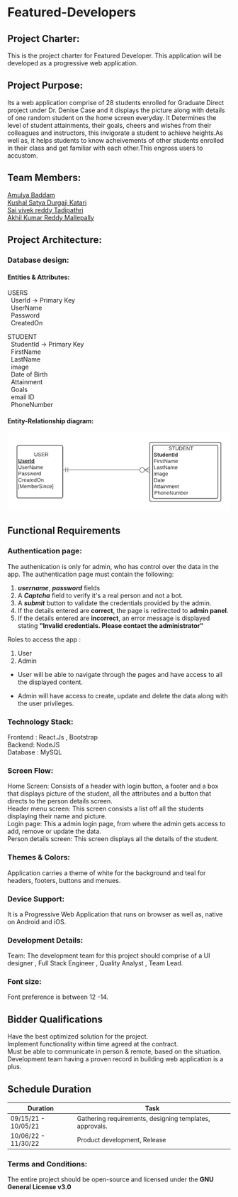 # Featured-Developers
## Project Charter:
This is the project charter for Featured Developer. This application will be developed as a progressive web application. 
## Project Purpose:
Its a web application comprise of 28 students enrolled for Graduate Direct project under Dr. Denise Case and it displays the picture along with details of one random student on the home screen everyday. It Determines the level of student attainments, their goals, cheers and wishes from their colleagues and instructors, this invigorate a student to achieve heights.As well as, it helps students to know acheivements of other students enrolled in their class and get familiar with each other.This engross users to accustom.
## Team Members:
 [Amulya Baddam](https://github.com/amulyareddybaddam)   
 [Kushal Satya Durgaji Katari](https://github.com/kushalkatari)   
 [Sai vivek reddy Tadipathri](https://github.com/vivektadiparthi)   
 [Akhil Kumar Reddy Mallepally](https://github.com/akhilmallepally/)   
## Project Architecture:

### Database design:
#### Entities & Attributes:
 USERS   
 &nbsp; UserId        ->    Primary Key   
 &nbsp; UserName   
 &nbsp; Password   
 &nbsp; CreatedOn  

STUDENT</br>
  &nbsp; StudentId     ->    Primary Key   
  &nbsp; FirstName   
  &nbsp; LastName   
  &nbsp; image   
  &nbsp; Date of Birth  
  &nbsp; Attainment   
  &nbsp; Goals   
  &nbsp; email ID   
  &nbsp; PhoneNumber       
#### Entity-Relationship diagram:
![erd](images/erd.png)
## Functional Requirements

### Authentication page:
The authenication is only for admin, who has control over the data in the app. The authentication page must contain the following:

1. ***username***, ***password*** fields
2. A ***Captcha*** field to verify it's a real person and not a bot.
3. A ***submit*** button to validate the credentials provided by the admin.
4. If the details entered are **correct**, the page is redirected to <b>admin panel</b>.
5. If the details entered are **incorrect**, an error message is displayed stating **"Invalid credentials. Please contact the administrator"**

Roles to access the app : 
1. User
2. Admin

* User will be able to navigate through the pages and have access to all the displayed content.

* Admin will have access to create, update and delete the data along with the user privileges.
### Technology Stack:
Frontend : React.Js , Bootstrap   
Backend: NodeJS   
Database : MySQL   

### Screen Flow:
Home Screen: Consists of a header with login button, a footer and a box that displays picture of the student, all the attributes and a button that directs to the person details screen.    
Header menu screen: This screen consists a list off all the students displaying their name and picture.   
Login page: This a admin login page, from where the admin gets access to add, remove or update the data.   
Person details screen: This screen displays all the details of the student.   
### Themes & Colors: 
Application carries a theme of white for the background and teal for headers, footers, buttons and menues.
### Device Support:
It is a Progressive Web Application that runs on browser as well as, native on Android and iOS.
### Development Details:
Team:
The development team for this project should comprise of a UI designer , Full Stack Engineer , Quality Analyst , Team Lead.
### Font size: 
Font preference  is between 12 -14.
## Bidder Qualifications
Have the best optimized solution for the project.   
Implement functionality within time agreed at the contract.   
Must be able to communicate in person & remote, based on the situation.    
Development team having a proven record in building web application is a plus.   

## Schedule Duration
| Duration | Task |
| -------- | ---- |
| 09/15/21 - 10/05/21 | Gathering requirements, designing templates, approvals. |
| 10/06/22 - 11/30/22 | Product development, Release |


### Terms and Conditions:
The entire project should be open-source and licensed under the <b>GNU General License v3.0    


